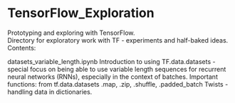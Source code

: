 # TensorFlow_Exploration
Prototyping and exploring with TensorFlow.
<BR>
Directory for exploratory work with TF - experiments and half-baked ideas.
<BR>
Contents:

datasets_variable_length.ipynb
Introduction to using TF.data.datasets - special focus on being able to use variable length sequences for recurrent neural networks (RNNs),
especially in the context of batches.
Important functions: from tf.data.datasets .map, .zip, .shuffle, .padded_batch
Twists - handling data in dictionaries.
